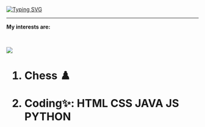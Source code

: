 [![Typing SVG](https://readme-typing-svg.demolab.com?font=San+Francisco+&pause=1000&color=48C688DF&background=2FB19900&random=false&width=435&lines=Hello%2C+I+AM+ASTROMAX%F0%9F%97%BF;Chess+is+my+passion;Coding+fuels+my+creativity)](https://git.io/typing-svg)
<hr>

<b> My interests are:</b>

<br>

![](https://komarev.com/ghpvc/?username=AstroMax101&color=green)

<h1>

1) Chess ♟️

2) Coding✨:
HTML
CSS
JAVA
JS
PYTHON




</h1>